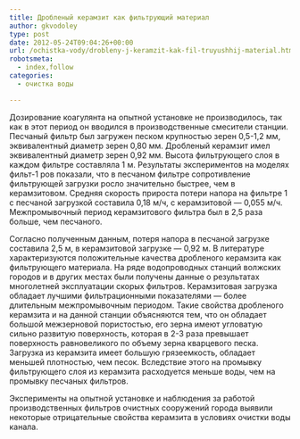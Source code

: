 ```yaml
---
title: Дробленый керамзит как фильтрующий материал
author: gkvodoley
type: post
date: 2012-05-24T09:04:26+00:00
url: /ochistka-vody/drobleny-j-keramzit-kak-fil-truyushhij-material.html
robotsmeta:
  - index,follow
categories:
  - очистка воды

---
```

Дозирование коагулянта на опытной установке не производилось, так как в этот период он вводился в производственные смесители станции. Песчаный фильтр был загружен песком крупностью зерен 0,5-1,2 мм, эквивалентный диаметр зерен 0,80 мм. Дробленый керамзит имел эквивалентный диаметр зерен 0,92 мм. Высота фильтрующего слоя в каждом фильтре составляла 1 м. Результаты экспериментов на моделях фильт-1 ров показали, что в песчаном фильтре сопротивление фильтрующей загрузки росло значительно быстрее, чем в керамзитовом. Средняя скорость прироста потери напора на фильтре 1 с песчаной загрузкой составила 0,18 м/ч, с керамзитовой &#8212; 0,055 м/ч. Межпромывочный период керамзитового фильтра был в 2,5 раза больше, чем песчаного.
  
Согласно полученным данным, потеря напора в песчаной загрузке составила 2,5 м, в керамзитовой загрузке &#8212; 0,92 м. В литературе характеризуются положительные качества дробленого керамзита как фильтрующего материала. На ряде водопроводных станций волжских городов и в других местах были получены данные о результатах многолетней эксплуатации скорых фильтров. Керамзитовая загрузка обладает лучшими фильтрационными показателями &#8212; более длительным межпромывочным периодом. Такие свойства дробленого керамзита и на данной станции объясняются тем, что он обладает большой межзерновой пористостью, его зерна имеют угловатую сильно развитую поверхность, которая в 2-3 раза превышает поверхность равновеликого по объему зерна кварцевого песка. Загрузка из керамзита имеет большую грязеемкость, обладает меньшей плотностью, чем песок. Вследствие этого на промывку фильтрующего слоя из керамзита расходуется меньше воды, чем на промывку песчаных фильтров.
  
Эксперименты на опытной установке и наблюдения за работой производственных фильтров очистных сооружений города выявили некоторые отрицательные свойства керамзита в условиях очистки воды канала.